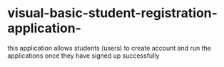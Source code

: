 # visual-basic-student-registration-application-
this application allows students (users)  to create account and run the applications once they have signed up successfully 
